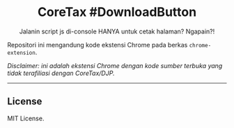 <p align="center">
    <h1 align="center">CoreTax #DownloadButton</h1>
    <p align="center">Jalanin script js di-console HANYA untuk cetak halaman? Ngapain?!</p>
</p>

Repositori ini mengandung kode ekstensi Chrome pada berkas `chrome-extension`.

*Disclaimer: ini adalah ekstensi Chrome dengan kode sumber terbuka yang tidak terafiliasi dengan CoreTax/DJP.*

---

## License

MIT License.
